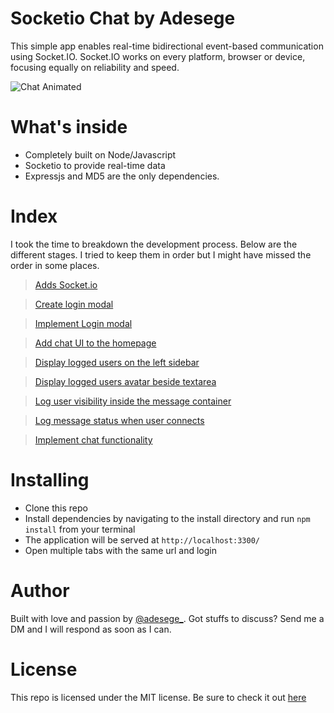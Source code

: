 # Socketio Chat by Adesege

This simple app enables real-time bidirectional event-based communication using Socket.IO. 
Socket.IO works on every platform, browser or device, focusing equally on reliability and speed.

![Chat Animated](./public/assets/images/chat-animated.gif)

# What's inside

- Completely built on Node/Javascript
- Socketio to provide real-time data
- Expressjs and MD5 are the only dependencies.

# Index

I took the time to breakdown the development process. Below are the different stages. I tried to keep them in order but I might have missed the order in some places.

> [Adds Socket.io](https://github.com/adesege/socketio-chat/tree/add-socket.io)

> [Create login modal](https://github.com/adesege/socketio-chat/tree/create-login-modal)

> [Implement Login modal](https://github.com/adesege/socketio-chat/tree/implement-login-modal)

> [Add chat UI to the homepage](https://github.com/adesege/socketio-chat/tree/add-chat-ui-homepage)

> [Display logged users on the left sidebar](https://github.com/adesege/socketio-chat/tree/display-logged-users-sidebar)

> [Display logged users avatar beside textarea](https://github.com/adesege/socketio-chat/tree/display-logged-user-image-beside-textarea)

> [Log user visibility inside the message container](https://github.com/adesege/socketio-chat/tree/log-user-visibility-remove-disconnected-user-sidebar)

> [Log message status when user connects](https://github.com/adesege/socketio-chat/tree/log-message-status-when-user-connects)

> [Implement chat functionality](https://github.com/adesege/socketio-chat/tree/implement-chat-functionality)


# Installing

- Clone this repo
- Install dependencies by navigating to the install directory and run `npm install` from your terminal
- The application will be served at `http://localhost:3300/`
- Open multiple tabs with the same url and login

# Author

Built with love and passion by [@adesege_](https://twitter.com/adesege_). Got stuffs to discuss? Send me a DM and I will respond as soon as I can.

# License

This repo is licensed under the MIT license. Be sure to check it out [here](https://github.com/adesege/socketio-chat/blob/master/LICENSE)
